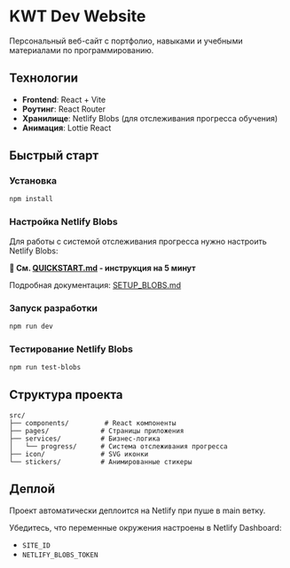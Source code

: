 # KWT Dev Website

Персональный веб-сайт с портфолио, навыками и учебными материалами по программированию.

## Технологии

- **Frontend**: React + Vite
- **Роутинг**: React Router
- **Хранилище**: Netlify Blobs (для отслеживания прогресса обучения)
- **Анимация**: Lottie React

## Быстрый старт

### Установка

```bash
npm install
```

### Настройка Netlify Blobs

Для работы с системой отслеживания прогресса нужно настроить Netlify Blobs:

**📖 См. [QUICKSTART.md](./QUICKSTART.md) - инструкция на 5 минут**

Подробная документация: [SETUP_BLOBS.md](./SETUP_BLOBS.md)

### Запуск разработки

```bash
npm run dev
```

### Тестирование Netlify Blobs

```bash
npm run test-blobs
```

## Структура проекта

```
src/
├── components/         # React компоненты
├── pages/             # Страницы приложения
├── services/          # Бизнес-логика
│   └── progress/      # Система отслеживания прогресса
├── icon/              # SVG иконки
└── stickers/          # Анимированные стикеры
```

## Деплой

Проект автоматически деплоится на Netlify при пуше в main ветку.

Убедитесь, что переменные окружения настроены в Netlify Dashboard:
- `SITE_ID`
- `NETLIFY_BLOBS_TOKEN`
